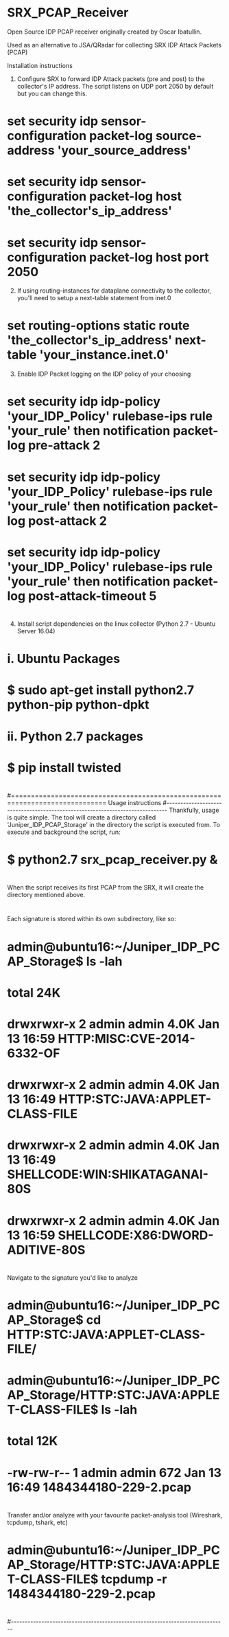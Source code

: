 # SRX_PCAP_Receiver
Open Source IDP PCAP receiver originally created by Oscar Ibatullin.

Used as an alternative to JSA/QRadar for collecting SRX IDP Attack Packets (PCAP)

Installation instructions
1. Configure SRX to forward IDP Attack packets (pre and post) to the collector's IP address. The script listens on UDP port 2050 by default but you can change this.
# set security idp sensor-configuration packet-log source-address 'your_source_address'
# set security idp sensor-configuration packet-log host 'the_collector's_ip_address'
# set security idp sensor-configuration packet-log host port 2050

2. If using routing-instances for dataplane connectivity to the collector, you'll need to setup a next-table statement from inet.0
# set routing-options static route 'the_collector's_ip_address' next-table 'your_instance.inet.0'

3. Enable IDP Packet logging on the IDP policy of your choosing
# set security idp idp-policy 'your_IDP_Policy' rulebase-ips rule 'your_rule' then notification packet-log pre-attack 2
# set security idp idp-policy 'your_IDP_Policy' rulebase-ips rule 'your_rule' then notification packet-log post-attack 2
# set security idp idp-policy 'your_IDP_Policy' rulebase-ips rule 'your_rule' then notification packet-log post-attack-timeout 5
#
4. Install script dependencies on the linux collector (Python 2.7 - Ubuntu Server 16.04)
# i. Ubuntu Packages
# $ sudo apt-get install python2.7 python-pip python-dpkt
# 
# ii. Python 2.7 packages
# $ pip install twisted
#
#==============================================================================
Usage instructions
#------------------------------------------------------------------------------
Thankfully, usage is quite simple. The tool will create a directory called 'Juniper_IDP_PCAP_Storage' in the directory the script is executed from.
To execute and background the script, run:
# $ python2.7 srx_pcap_receiver.py &
#
 When the script receives its first PCAP from the SRX, it will create the directory mentioned above.
# 
Each signature is stored within its own subdirectory, like so:
# admin@ubuntu16:~/Juniper_IDP_PCAP_Storage$ ls -lah
# total 24K
# drwxrwxr-x 2 admin admin 4.0K Jan 13 16:59 HTTP:MISC:CVE-2014-6332-OF
# drwxrwxr-x 2 admin admin 4.0K Jan 13 16:49 HTTP:STC:JAVA:APPLET-CLASS-FILE
# drwxrwxr-x 2 admin admin 4.0K Jan 13 16:49 SHELLCODE:WIN:SHIKATAGANAI-80S
# drwxrwxr-x 2 admin admin 4.0K Jan 13 16:59 SHELLCODE:X86:DWORD-ADITIVE-80S
# 
Navigate to the signature you'd like to analyze
#
# admin@ubuntu16:~/Juniper_IDP_PCAP_Storage$ cd HTTP\:STC\:JAVA\:APPLET-CLASS-FILE/
# admin@ubuntu16:~/Juniper_IDP_PCAP_Storage/HTTP:STC:JAVA:APPLET-CLASS-FILE$ ls -lah
# total 12K
# -rw-rw-r-- 1 admin admin  672 Jan 13 16:49 1484344180-229-2.pcap
#
Transfer and/or analyze with your favourite packet-analysis tool (Wireshark, tcpdump, tshark, etc)
#
# admin@ubuntu16:~/Juniper_IDP_PCAP_Storage/HTTP:STC:JAVA:APPLET-CLASS-FILE$ tcpdump -r 1484344180-229-2.pcap
#
#------------------------------------------------------------------------------
